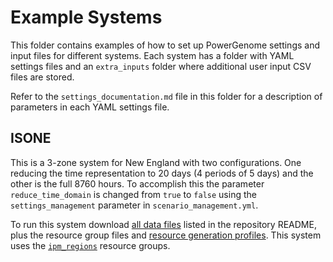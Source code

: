 # Example Systems
This folder contains examples of how to set up PowerGenome settings and input files for different systems. Each system has a folder with YAML settings files and an `extra_inputs` folder where additional user input CSV files are stored.

Refer to the `settings_documentation.md` file in this folder for a description of parameters in each YAML settings file.

## ISONE
This is a 3-zone system for New England with two configurations. One reducing the time representation to 20 days (4 periods of 5 days) and the other is the full 8760 hours. To accomplish this the parameter `reduce_time_domain` is changed from `true` to `false` using the `settings_management` parameter in `scenario_management.yml`.

To run this system download [all data files](https://drive.google.com/drive/folders/1K5GWF5lbe-mKSTUSuJxnFdYGCdyDJ7iE?usp=sharing) listed in the repository README, plus the resource group files and [resource generation profiles](https://drive.google.com/drive/folders/1ZYxnl4U_3HXlYPxm8qlmqyWB8NyC3PpG?usp=share_link). This system uses the [`ipm_regions`](https://drive.google.com/drive/folders/1AjcSM6iwUvCzoZk82oUCsdT1hDqhFIRb?usp=sharing) resource groups.
